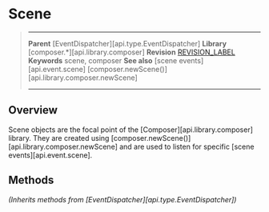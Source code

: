 # Scene

> --------------------- ------------------------------------------------------------------------------------------
> __Parent__            [EventDispatcher][api.type.EventDispatcher]
> __Library__           [composer.*][api.library.composer]
> __Revision__          [REVISION_LABEL](REVISION_URL)
> __Keywords__          scene, composer
> __See also__          [scene events][api.event.scene]
>                       [composer.newScene()][api.library.composer.newScene]
> --------------------- ------------------------------------------------------------------------------------------

## Overview

Scene objects are the focal point of the [Composer][api.library.composer] library. They are created using [composer.newScene()][api.library.composer.newScene] and are used to listen for specific [scene events][api.event.scene].

## Methods

_(Inherits methods from [EventDispatcher][api.type.EventDispatcher])_
